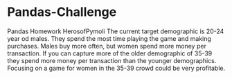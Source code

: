 # Pandas-Challenge
Pandas Homework HerosofPymoli
The current target demographic is 20-24 year od males. They spend the most time playing the game and making purchases. 
Males buy more often, but women spend more money per transaction. 
If you can capture more of the older demographic of 35-39 they spend more money per transaction than the younger demographics. 
Focusing on a game for women in the 35-39 crowd could be very profitable. 
